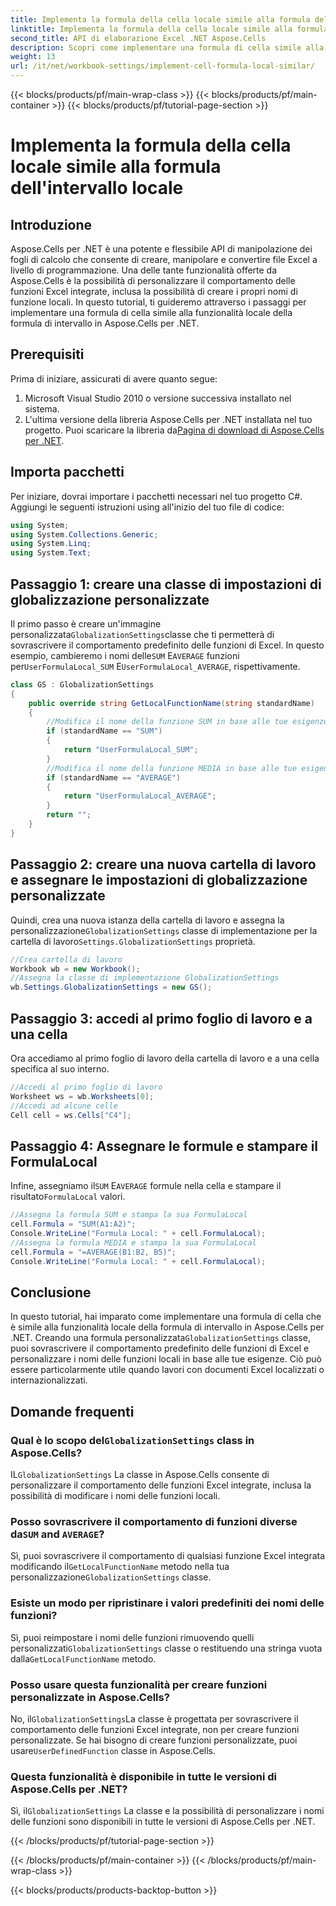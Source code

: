 ```yaml
---
title: Implementa la formula della cella locale simile alla formula dell'intervallo locale
linktitle: Implementa la formula della cella locale simile alla formula dell'intervallo locale
second_title: API di elaborazione Excel .NET Aspose.Cells
description: Scopri come implementare una formula di cella simile alla funzionalità locale della formula di intervallo in Aspose.Cells per .NET. Impara a personalizzare i nomi delle funzioni Excel integrate e altro ancora.
weight: 13
url: /it/net/workbook-settings/implement-cell-formula-local-similar/
---
```


{{< blocks/products/pf/main-wrap-class >}}
{{< blocks/products/pf/main-container >}}
{{< blocks/products/pf/tutorial-page-section >}}

# Implementa la formula della cella locale simile alla formula dell'intervallo locale

## Introduzione
Aspose.Cells per .NET è una potente e flessibile API di manipolazione dei fogli di calcolo che consente di creare, manipolare e convertire file Excel a livello di programmazione. Una delle tante funzionalità offerte da Aspose.Cells è la possibilità di personalizzare il comportamento delle funzioni Excel integrate, inclusa la possibilità di creare i propri nomi di funzione locali. In questo tutorial, ti guideremo attraverso i passaggi per implementare una formula di cella simile alla funzionalità locale della formula di intervallo in Aspose.Cells per .NET.
## Prerequisiti
Prima di iniziare, assicurati di avere quanto segue:
1. Microsoft Visual Studio 2010 o versione successiva installato nel sistema.
2.  L'ultima versione della libreria Aspose.Cells per .NET installata nel tuo progetto. Puoi scaricare la libreria da[Pagina di download di Aspose.Cells per .NET](https://releases.aspose.com/cells/net/).
## Importa pacchetti
Per iniziare, dovrai importare i pacchetti necessari nel tuo progetto C#. Aggiungi le seguenti istruzioni using all'inizio del tuo file di codice:
```csharp
using System;
using System.Collections.Generic;
using System.Linq;
using System.Text;
```
## Passaggio 1: creare una classe di impostazioni di globalizzazione personalizzate
 Il primo passo è creare un'immagine personalizzata`GlobalizationSettings`classe che ti permetterà di sovrascrivere il comportamento predefinito delle funzioni di Excel. In questo esempio, cambieremo i nomi delle`SUM` E`AVERAGE` funzioni per`UserFormulaLocal_SUM` E`UserFormulaLocal_AVERAGE`, rispettivamente.
```csharp
class GS : GlobalizationSettings
{
    public override string GetLocalFunctionName(string standardName)
    {
        //Modifica il nome della funzione SUM in base alle tue esigenze.
        if (standardName == "SUM")
        {
            return "UserFormulaLocal_SUM";
        }
        //Modifica il nome della funzione MEDIA in base alle tue esigenze.
        if (standardName == "AVERAGE")
        {
            return "UserFormulaLocal_AVERAGE";
        }
        return "";
    }
}
```
## Passaggio 2: creare una nuova cartella di lavoro e assegnare le impostazioni di globalizzazione personalizzate
 Quindi, crea una nuova istanza della cartella di lavoro e assegna la personalizzazione`GlobalizationSettings` classe di implementazione per la cartella di lavoro`Settings.GlobalizationSettings` proprietà.
```csharp
//Crea cartella di lavoro
Workbook wb = new Workbook();
//Assegna la classe di implementazione GlobalizationSettings
wb.Settings.GlobalizationSettings = new GS();
```
## Passaggio 3: accedi al primo foglio di lavoro e a una cella
Ora accediamo al primo foglio di lavoro della cartella di lavoro e a una cella specifica al suo interno.
```csharp
//Accedi al primo foglio di lavoro
Worksheet ws = wb.Worksheets[0];
//Accedi ad alcune celle
Cell cell = ws.Cells["C4"];
```
## Passaggio 4: Assegnare le formule e stampare il FormulaLocal
 Infine, assegniamo il`SUM` E`AVERAGE` formule nella cella e stampare il risultato`FormulaLocal` valori.
```csharp
//Assegna la formula SUM e stampa la sua FormulaLocal
cell.Formula = "SUM(A1:A2)";
Console.WriteLine("Formula Local: " + cell.FormulaLocal);
//Assegna la formula MEDIA e stampa la sua FormulaLocal
cell.Formula = "=AVERAGE(B1:B2, B5)";
Console.WriteLine("Formula Local: " + cell.FormulaLocal);
```
## Conclusione
In questo tutorial, hai imparato come implementare una formula di cella che è simile alla funzionalità locale della formula di intervallo in Aspose.Cells per .NET. Creando una formula personalizzata`GlobalizationSettings` classe, puoi sovrascrivere il comportamento predefinito delle funzioni di Excel e personalizzare i nomi delle funzioni locali in base alle tue esigenze. Ciò può essere particolarmente utile quando lavori con documenti Excel localizzati o internazionalizzati.
## Domande frequenti
###  Qual è lo scopo del`GlobalizationSettings` class in Aspose.Cells?
 IL`GlobalizationSettings` La classe in Aspose.Cells consente di personalizzare il comportamento delle funzioni Excel integrate, inclusa la possibilità di modificare i nomi delle funzioni locali.
###  Posso sovrascrivere il comportamento di funzioni diverse da`SUM` and `AVERAGE`?
 Sì, puoi sovrascrivere il comportamento di qualsiasi funzione Excel integrata modificando il`GetLocalFunctionName` metodo nella tua personalizzazione`GlobalizationSettings` classe.
### Esiste un modo per ripristinare i valori predefiniti dei nomi delle funzioni?
 Sì, puoi reimpostare i nomi delle funzioni rimuovendo quelli personalizzati`GlobalizationSettings` classe o restituendo una stringa vuota dalla`GetLocalFunctionName` metodo.
### Posso usare questa funzionalità per creare funzioni personalizzate in Aspose.Cells?
 No, il`GlobalizationSettings`La classe è progettata per sovrascrivere il comportamento delle funzioni Excel integrate, non per creare funzioni personalizzate. Se hai bisogno di creare funzioni personalizzate, puoi usare`UserDefinedFunction` classe in Aspose.Cells.
### Questa funzionalità è disponibile in tutte le versioni di Aspose.Cells per .NET?
 Sì, il`GlobalizationSettings` La classe e la possibilità di personalizzare i nomi delle funzioni sono disponibili in tutte le versioni di Aspose.Cells per .NET.

{{< /blocks/products/pf/tutorial-page-section >}}

{{< /blocks/products/pf/main-container >}}
{{< /blocks/products/pf/main-wrap-class >}}

{{< blocks/products/products-backtop-button >}}
